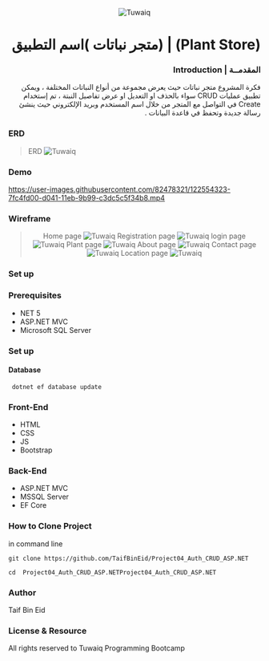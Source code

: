 <div dir="rtl" align="right" >

 <div dir="ltr" align="center">

![Tuwaiq](https://i.ibb.co/SV2BSn5/tuwaiq.png)

</div>

# (Plant Store) | (متجر نباتات )اسم التطبيق

### المقدمــة | Introduction 
فكرة المشروع  متجر نباتات حيث يعرض مجموعة من أنواع النباتات المختلفة ، ويمكن تطبيق عمليات  CRUD سواء 
بالحذف او التعديل او عرض تفاصيل النبتة ، تم إستخدام Create في التواصل مع المتجر من خلال اسم المستخدم وبريد الإلكتروني حيث ينشئ رسالة جديدة وتحفظ في قاعدة البيانات .

</div>

### ERD
 > ERD 
![Tuwaiq](./ERD/ERD.png)

### Demo  
 


https://user-images.githubusercontent.com/82478321/122554323-7fc4fd00-d041-11eb-9b99-c3dc5c5f34b8.mp4



### Wireframe  

 <div dir="ltr" align="center">


> Home page 
![Tuwaiq](./wireframe/homepage.png)
>Registration page 
![Tuwaiq](./wireframe/reg.png)
>login page 
![Tuwaiq](./wireframe/login.png)
>Plant page
![Tuwaiq](./wireframe/plant.png)
>About page
![Tuwaiq](./wireframe/about.png)
>Contact page 
![Tuwaiq](./wireframe/contact.png)
>Location page
![Tuwaiq](./wireframe/location.png)

  </div>

### Set up  
### Prerequisites
- NET 5 
- ASP.NET MVC
- Microsoft SQL Server 
### Set up  
 #### Database
 ``` dotnet ef database update```
### Front-End  
 - HTML
 - CSS
 - JS
 - Bootstrap 
### Back-End 
 - ASP.NET MVC
 - MSSQL Server
 - EF Core

 ### How to Clone Project 
 in command line 

```
git clone https://github.com/TaifBinEid/Project04_Auth_CRUD_ASP.NET
```
```
cd  Project04_Auth_CRUD_ASP.NETProject04_Auth_CRUD_ASP.NET
```
### Author
Taif Bin Eid
### License & Resource
All rights reserved to Tuwaiq Programming Bootcamp
</div>
